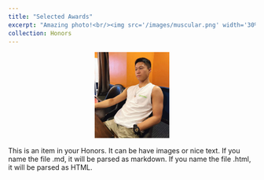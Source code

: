 ```yaml
---
title: "Selected Awards"
excerpt: "Amazing photo!<br/><img src='/images/muscular.png' width='30%'>"
collection: Honors
---
```

<p align="center">
<img src="/images/muscular.png" width="30%"> 
</p>

This is an item in your Honors. It can be have images or nice text. If you name the file .md, it will be parsed as markdown. If you name the file .html, it will be parsed as HTML. 
